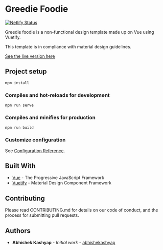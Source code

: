 # Greedie Foodie

[![Netlify Status](https://api.netlify.com/api/v1/badges/4b0e9e67-4bbe-4692-a30f-6e6b17e8b148/deploy-status)](https://app.netlify.com/sites/greediefoodie/deploys)

Greedie foodie is a non-functional design template made up on Vue using Vuetify.

This template is in compliance with material design guidelines.

[See the live version here](https://greediefoodie.netlify.app/)

## Project setup

```
npm install
```

### Compiles and hot-reloads for development

```
npm run serve
```

### Compiles and minifies for production

```
npm run build
```

### Customize configuration

See [Configuration Reference](https://cli.vuejs.org/config/).

<!-- ## Screenshots -->

## Built With

- [Vue](https://vuejs.org) - The Progressive JavaScript Framework
- [Vuetify](https://vuetifyjs.com/) - Material Design Component Framework

## Contributing

Please read CONTRIBUTING.md for details on our code of conduct, and the process for submitting pull requests.

## Authors

- **Abhishek Kashyap** - _Initial work_ - [abhishekashyap](https://github.com/abhishekashyap)
